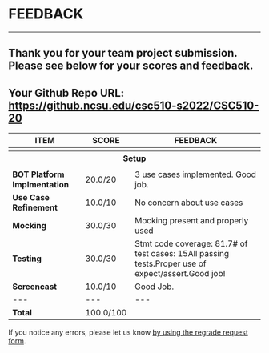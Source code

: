 # FEEDBACK
---
Thank you for your team project submission.                  Please see below for your scores and feedback.
---
## Your Github Repo URL: https://github.ncsu.edu/csc510-s2022/CSC510-20 
| ITEM | SCORE | FEEDBACK |
| --- | --- | --- |
| <tr><th colspan=3> Setup </th></tr> |
| **BOT Platform Implmentation** | 20.0/20 | 3 use cases implemented. Good job. |
| **Use Case Refinement** | 10.0/10 | No concern about use cases |
| **Mocking** | 30.0/30 | Mocking present and properly used |
| **Testing** | 30.0/30 | Stmt code coverage: 81.7# of test cases: 15All passing tests.Proper use of expect/assert.Good job! |
| **Screencast** | 10.0/10 | Good Job. |
| --- | --- | --- |
| **Total** | 100.0/100 |  |

If you notice any errors, please let us know [by using the regrade request form](https://github.ncsu.edu/CSC-510/Course/blob/main/README.md#homeworkproject-regrade-requests).
